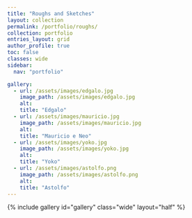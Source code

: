```yaml
---
title: "Roughs and Sketches"
layout: collection
permalink: /portfolio/roughs/
collection: portfolio
entries_layout: grid
author_profile: true
toc: false
classes: wide
sidebar:
  nav: "portfolio"

gallery:
  - url: /assets/images/edgalo.jpg
    image_path: /assets/images/edgalo.jpg
    alt: 
    title: "Edgalo"
  - url: /assets/images/mauricio.jpg
    image_path: /assets/images/mauricio.jpg
    alt: 
    title: "Mauricio e Neo"
  - url: /assets/images/yoko.jpg
    image_path: /assets/images/yoko.jpg
    alt: 
    title: "Yoko"
  - url: /assets/images/astolfo.png
    image_path: /assets/images/astolfo.png
    alt: 
    title: "Astolfo"
---
```


{% include gallery id="gallery" class="wide" layout="half" %}